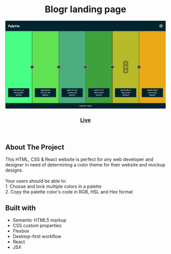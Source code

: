 <h1 align="center">Blogr landing page</h1>

![Design preview for the Blogr landing page coding challenge](./public/project-preview.png)

<div align="center">
  <h3>
    <a href="https://gh0stfreak.github.io/Palette/" color="white" target="_blank">
      Live
    </a>
  
  </h3>
</div>

<br>

## About The Project

<p>This HTML, CSS & React website is perfect for any web developer and designer in need of determining a color theme for their website and mockup designs.
<br><br>Your users should be able to:
<br>1. Choose and lock multiple colors in a palette
<br>2. Copy the palette color's code in RGB, HSL and Hex format</p>

## Built with

- Semantic HTML5 markup
- CSS custom properties
- Flexbox
- Desktop-first workflow
- React
- JSX
